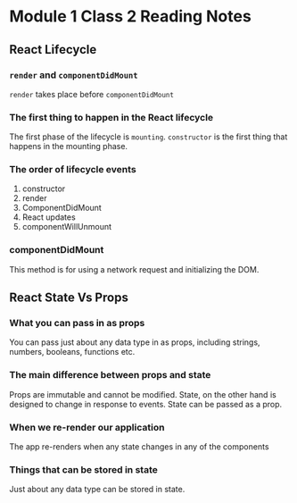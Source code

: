 # Module 1 Class 2 Reading Notes

## React Lifecycle

### `render` and `componentDidMount`

`render` takes place before `componentDidMount`

### The first thing to happen in the React lifecycle

The first phase of the lifecycle is `mounting`. `constructor` is the first thing that happens in the mounting phase.

### The order of lifecycle events

1. constructor
2. render
3. ComponentDidMount
4. React updates
5. componentWillUnmount

### componentDidMount

This method is for using a network request and initializing the DOM.

## React State Vs Props

### What you can pass in as props

You can pass just about any data type in as props, including strings, numbers, booleans, functions etc.

### The main difference between props and state

Props are immutable and cannot be modified. State, on the other hand is designed to change in response to events. State can be passed as a prop.

### When we re-render our application

The app re-renders when any state changes in any of the components

### Things that can be stored in state

Just about any data type can be stored in state.
